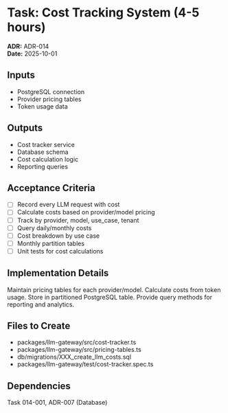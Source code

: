 # Task: Cost Tracking System (4-5 hours)
**ADR:** ADR-014  
**Date:** 2025-10-01

## Inputs
- PostgreSQL connection
- Provider pricing tables
- Token usage data

## Outputs
- Cost tracker service
- Database schema
- Cost calculation logic
- Reporting queries

## Acceptance Criteria
- [ ] Record every LLM request with cost
- [ ] Calculate costs based on provider/model pricing
- [ ] Track by provider, model, use_case, tenant
- [ ] Query daily/monthly costs
- [ ] Cost breakdown by use case
- [ ] Monthly partition tables
- [ ] Unit tests for cost calculations

## Implementation Details
Maintain pricing tables for each provider/model. Calculate costs from token usage. Store in partitioned PostgreSQL table. Provide query methods for reporting and analytics.

## Files to Create
- packages/llm-gateway/src/cost-tracker.ts
- packages/llm-gateway/src/pricing-tables.ts
- db/migrations/XXX_create_llm_costs.sql
- packages/llm-gateway/test/cost-tracker.spec.ts

## Dependencies
Task 014-001, ADR-007 (Database)